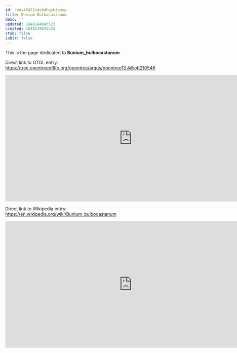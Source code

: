 ```yaml
---
id: cvov4f471t4vh4hgykipoyp
title: Bunium Bulbocastanum
desc: ''
updated: 1648144045523
created: 1648144045523
stub: false
isDir: false
---
```

This is the page dedicated to **Bunium_bulbocastanum**


Direct link to OTOL entry: https://tree.opentreeoflife.org/opentree/argus/opentree13.4@ott210546



<html>
    <body>
    <iframe src="https://tree.opentreeoflife.org/opentree/argus/opentree13.4@ott210546"
    width="800" height="400" frameborder="0" allowfullscreen> </iframe>
    </body>
</html>
    


Direct link to Wikipedia entry: https://en.wikipedia.org/wiki/Bunium_bulbocastanum



<html>
    <body>
    <iframe src="https://en.wikipedia.org/wiki/Bunium_bulbocastanum"
    width="800" height="400" frameborder="0" allowfullscreen> </iframe>
    </body>
</html>
    
